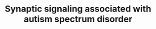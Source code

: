---
annotations:
- id: CL:0000540
  parent: animal cell
  type: Cell Type Ontology
  value: neuron
- id: DOID:0060041
  parent: disease of mental health
  type: Disease Ontology
  value: autism spectrum disorder
- id: PW:0000180
  parent: regulatory pathway
  type: Pathway Ontology
  value: mTOR signaling pathway
authors:
- Khanspers
- Egonw
- Eweitz
citedin:
- link: PMC9440113
  title: Machine learning and bioinformatics to identify 8 autophagy-related biomarkers
    and construct gene regulatory networks in dilated cardiomyopathy (2022)
- link: PMC8170991
  title: 'NoRCE: non-coding RNA sets cis enrichment tool (2021)'
- link: PMC12026732
  title: Bioinformatic Analysis of Autism-Related miRNAs and Their PoTential as Biomarkers
    for Autism Epigenetic Inheritance (2025)
communities:
- Diseases
- Diseases
- ONTOX
description: Changes in mTOR activation are believed to be a risk factor for ASD.
  mTOR is regulated by the TCS1/2 complex, and several signaling pathways upstream
  of TSC1/2 positively or negatively regulate this complex, including PI3K-AKT, Ras–ERK,
  LKB1–AMPK and Wnt–GSK3β pathways. The mTOR pathway is also regulated by brain‐derived
  neurotrophic factor (BDNF), which plays a key role in the development and the plasticity
  of the central nervous system and is considered a risk factor for ASD. Increased
  levels of BDNF concentration have been observed in the serum and brain of patients
  with ASD.  mTOR is a key modulator of protein synthesis and thus blocks the activation
  of cell autophagy and promotes cell proliferation, growth, and differentiation.
  Proteasome activity is also affected by neuronal activity, via increased expression
  of UBE3A through transcription factor MEF2, which leads to the internalization of
  AMPA-R.  Variations in the calcium channel CACNA1C are also associated with ASD
  and [Timothy syndrome](https://en.wikipedia.org/wiki/Timothy_syndrome).  Adapted
  from figure 1 in [Daghsni et al](https://www.ncbi.nlm.nih.gov/pmc/articles/PMC6085908/).
last-edited: 2025-03-10
ndex: b26b4d1c-8b6b-11eb-9e72-0ac135e8bacf
organisms:
- Homo sapiens
redirect_from:
- /index.php/Pathway:WP4539
- /instance/WP4539
- /instance/WP4539_r137874
revision: r137874
schema-jsonld:
- '@context': https://schema.org/
  '@id': https://wikipathways.github.io/pathways/WP4539.html
  '@type': Dataset
  creator:
    '@type': Organization
    name: WikiPathways
  description: Changes in mTOR activation are believed to be a risk factor for ASD.
    mTOR is regulated by the TCS1/2 complex, and several signaling pathways upstream
    of TSC1/2 positively or negatively regulate this complex, including PI3K-AKT,
    Ras–ERK, LKB1–AMPK and Wnt–GSK3β pathways. The mTOR pathway is also regulated
    by brain‐derived neurotrophic factor (BDNF), which plays a key role in the development
    and the plasticity of the central nervous system and is considered a risk factor
    for ASD. Increased levels of BDNF concentration have been observed in the serum
    and brain of patients with ASD.  mTOR is a key modulator of protein synthesis
    and thus blocks the activation of cell autophagy and promotes cell proliferation,
    growth, and differentiation. Proteasome activity is also affected by neuronal
    activity, via increased expression of UBE3A through transcription factor MEF2,
    which leads to the internalization of AMPA-R.  Variations in the calcium channel
    CACNA1C are also associated with ASD and [Timothy syndrome](https://en.wikipedia.org/wiki/Timothy_syndrome).  Adapted
    from figure 1 in [Daghsni et al](https://www.ncbi.nlm.nih.gov/pmc/articles/PMC6085908/).
  keywords:
  - AKT1
  - AKT2
  - AKT3
  - ARC
  - BDNF
  - CACNA1C
  - CAMK2B
  - CAMK4
  - Ca2+
  - DLG4
  - EIF4EBP1
  - GDP
  - GRIN1
  - GRIN2A
  - GRIN2B
  - GRIN2C
  - GRIN2D
  - GRIN3A
  - GRIN3B
  - GRM1
  - GSK3B
  - GTP
  - HOMER1
  - HRAS
  - KRAS
  - MAPK1
  - MAPK3
  - MTOR
  - NF1
  - NRAS
  - NTRK2
  - PIK3CA
  - PIK3CB
  - PIK3CD
  - PIK3R1
  - PIK3R2
  - PIK3R3
  - PRKAA1
  - PRKAA2
  - PRKAB1
  - PRKAB2
  - PRKAG1
  - PRKAG2
  - PRKAG3
  - PTEN
  - RHEB
  - RPS6KB1
  - RPTOR
  - Rapamycin
  - SHANK3
  - SYNGAP1
  - TSC1
  - TSC2
  - UBE3A
  license: CC0
  name: Synaptic signaling associated with autism spectrum disorder
seo: CreativeWork
title: Synaptic signaling associated with autism spectrum disorder
wpid: WP4539
---